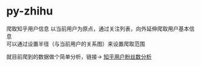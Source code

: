# py-zhihu
爬取知乎用户信息
以当前用户为原点，通过关注列表，向外延伸爬取用户基本信息</br>
可以通过设置半径（与当前用户的关系图）来设置爬取范围

就目前爬到的数据做个简单分析，链接->
[知乎用户粉丝数分析](http://52.77.242.126:8080/render.html)
